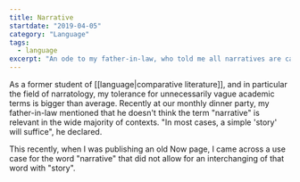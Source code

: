 ```yaml
---
title: Narrative
startdate: "2019-04-05"
category: "Language"
tags:
  - language
excerpt: "An ode to my father-in-law, who told me all narratives are called 'stories'."
---
```

As a former student of [[language|comparative literature]], and in particular the field of narratology, my tolerance for unnecessarily vague academic terms is bigger than average. Recently at our monthly dinner party, my father-in-law mentioned that he doesn't think the term "narrative" is relevant in the wide majority of contexts. "In most cases, a simple 'story' will suffice", he declared.

This recently, when I was publishing an old Now page, I came across a use case for the word "narrative" that did not allow for an interchanging of that word with "story". 